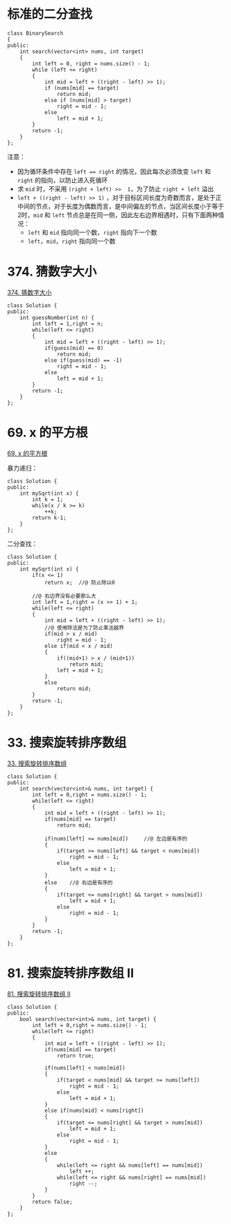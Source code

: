 # 标准的二分查找

```
class BinarySearch
{
public:
	int search(vector<int> nums, int target)
	{
		int left = 0, right = nums.size() - 1;
		while (left <= right)
		{
			int mid = left + ((right - left) >> 1);
			if (nums[mid] == target)
				return mid;
			else if (nums[mid] > target)
				right = mid - 1;
			else
				left = mid + 1;
		}
		return -1;
	}
};
```

注意：

- 因为循环条件中存在 `left == right` 的情况，因此每次必须改变 `left` 和 `right` 的指向，以防止进入死循环
- 求 `mid`  时，不采用  `(right + left) >>  1`，为了防止 `right + left` 溢出
- `left + ((right - left) >> 1)` ，对于目标区间长度为奇数而言，是处于正中间的节点，对于长度为偶数而言，是中间偏左的节点，当区间长度小于等于2时，`mid` 和 `left` 节点总是在同一侧，因此左右边界相遇时，只有下面两种情况：
  - `left` 和 `mid` 指向同一个数，`right` 指向下一个数
  - `left`，`mid`，`right` 指向同一个数

# 374. 猜数字大小

[374. 猜数字大小](https://leetcode-cn.com/problems/guess-number-higher-or-lower/)

```
class Solution {
public:
    int guessNumber(int n) {
		int left = 1,right = n;
		while(left <= right)
		{
			int mid = left + ((right - left) >> 1);
			if(guess(mid) == 0)
				return mid;
			else if(guess(mid) == -1)
				right = mid - 1;
			else
				left = mid + 1;
		}
        return -1;
    }
};
```

# 69. x 的平方根

[69. x 的平方根](https://leetcode-cn.com/problems/sqrtx/)

暴力递归：

```
class Solution {
public:
    int mySqrt(int x) {      
        int k = 1;
        while(x / k >= k) 
            ++k;                           
        return k-1;
    }
};
```

二分查找：

```
class Solution {
public:
    int mySqrt(int x) {
        if(x <= 1)
            return x;  //@ 防止除以0
        
        //@ 右边界没有必要那么大
        int left = 1,right = (x >> 1) + 1;
        while(left <= right)
        {
            int mid = left + ((right - left) >> 1);
            //@ 使用除法是为了防止乘法越界
            if(mid > x / mid)
                right = mid - 1;
            else if(mid < x / mid)
            {
                if((mid+1) > x / (mid+1))
                    return mid;
                left = mid + 1;
            }
            else    
                return mid;
        }
        return -1;
    }
};
```

# 33. 搜索旋转排序数组

[33. 搜索旋转排序数组](https://leetcode-cn.com/problems/search-in-rotated-sorted-array/)

```
class Solution {
public:
    int search(vector<int>& nums, int target) {
        int left = 0,right = nums.size() - 1;
        while(left <= right)
        {
            int mid = left + ((right - left) >> 1);
            if(nums[mid] == target)
                return mid;

            if(nums[left] <= nums[mid])     //@ 左边是有序的
            {
                if(target >= nums[left] && target < nums[mid])
                    right = mid - 1;
                else
                    left = mid + 1;
            }
            else    //@ 右边是有序的
            {
                if(target <= nums[right] && target > nums[mid])
                    left = mid + 1;
                else
                    right = mid - 1;
            }
        }
        return -1;
    }
};
```

# 81. 搜索旋转排序数组 II

[81. 搜索旋转排序数组 II](https://leetcode-cn.com/problems/search-in-rotated-sorted-array-ii/)

```
class Solution {
public:
    bool search(vector<int>& nums, int target) {
		int left = 0,right = nums.size() - 1;
		while(left <= right)
		{
			int mid = left + ((right - left) >> 1);
			if(nums[mid] == target)
				return true;
			
			if(nums[left] < nums[mid])
			{
				if(target < nums[mid] && target >= nums[left])
					right = mid - 1;
				else
					left = mid + 1;					
			}
			else if(nums[mid] < nums[right])
			{
				if(target <= nums[right] && target > nums[mid])
					left = mid + 1;
				else
					right = mid - 1;
			}
			else
			{
				while(left <= right && nums[left] == nums[mid])
					left ++;
				while(left <= right && nums[right] == nums[mid])
					right --;
			}				
		}
        return false;
    }
};
```

